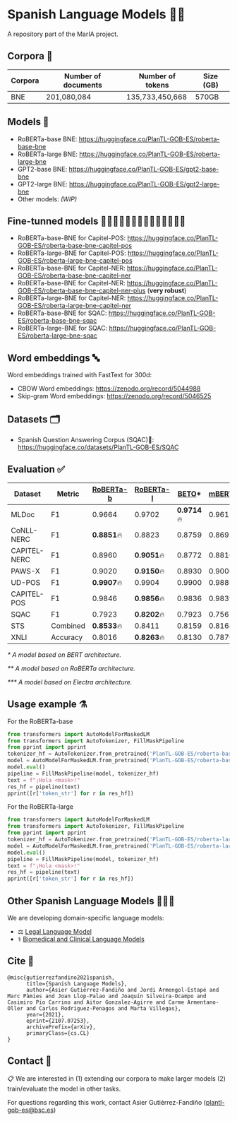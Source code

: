 # Spanish Language Models 💃🏻

A repository part of the MarIA project.

## Corpora 📃

| Corpora | Number of documents | Number of tokens | Size (GB) |
|---------|---------------------|------------------|-----------|
| BNE     |         201,080,084 |  135,733,450,668 |     570GB |

## Models 🤖
- RoBERTa-base BNE: https://huggingface.co/PlanTL-GOB-ES/roberta-base-bne
- RoBERTa-large BNE: https://huggingface.co/PlanTL-GOB-ES/roberta-large-bne 
- GPT2-base BNE: https://huggingface.co/PlanTL-GOB-ES/gpt2-base-bne
- GPT2-large BNE: https://huggingface.co/PlanTL-GOB-ES/gpt2-large-bne 
- Other models: _(WIP)_

## Fine-tunned models 🧗🏼‍♀️🏇🏼🤽🏼‍♀️🏌🏼‍♂️🏄🏼‍♀️

- RoBERTa-base-BNE for Capitel-POS: https://huggingface.co/PlanTL-GOB-ES/roberta-base-bne-capitel-pos
- RoBERTa-large-BNE for Capitel-POS: https://huggingface.co/PlanTL-GOB-ES/roberta-large-bne-capitel-pos
- RoBERTa-base-BNE for Capitel-NER: https://huggingface.co/PlanTL-GOB-ES/roberta-base-bne-capitel-ner
- RoBERTa-base-BNE for Capitel-NER: https://huggingface.co/PlanTL-GOB-ES/roberta-base-bne-capitel-ner-plus (**very robust**)
- RoBERTa-large-BNE for Capitel-NER: https://huggingface.co/PlanTL-GOB-ES/roberta-large-bne-capitel-ner
- RoBERTa-base-BNE for SQAC: https://huggingface.co/PlanTL-GOB-ES/roberta-base-bne-sqac
- RoBERTa-large-BNE for SQAC: https://huggingface.co/PlanTL-GOB-ES/roberta-large-bne-sqac

## Word embeddings 🔤
Word embeddings trained with FastText for 300d:
- CBOW Word embeddings: https://zenodo.org/record/5044988
- Skip-gram Word embeddings: https://zenodo.org/record/5046525

## Datasets 🗂️

- Spanish Question Answering Corpus (SQAC)🦆: https://huggingface.co/datasets/PlanTL-GOB-ES/SQAC

## Evaluation ✅
| Dataset      | Metric   | [**RoBERTa-b**](https://huggingface.co/PlanTL-GOB-ES/roberta-base-bne)   | [RoBERTa-l](https://huggingface.co/PlanTL-GOB-ES/roberta-large-bne) | [BETO](https://huggingface.co/dccuchile/bert-base-spanish-wwm-cased)*   | [mBERT](https://huggingface.co/bert-base-multilingual-cased)  | [BERTIN](https://huggingface.co/bertin-project/bertin-roberta-base-spanish/tree/v1-512)** | [Electricidad](https://huggingface.co/mrm8488/electricidad-base-generator)*** |
|--------------|----------|------------|------------|------------|--------|--------|---------|
| MLDoc        | F1       |     0.9664 |     0.9702 | **0.9714**🔥 | 0.9617 | 0.9668 |  0.9565 |
| CoNLL-NERC   | F1       | **0.8851**🔥 |     0.8823 |     0.8759 | 0.8691 | 0.8835 |  0.7954 |
| CAPITEL-NERC | F1       |     0.8960 | **0.9051**🔥 |     0.8772 | 0.8810 | 0.8856 |  0.8035 |
| PAWS-X       | F1       |     0.9020 | **0.9150**🔥 |     0.8930 | 0.9000 | 0.8965 |  0.9045 |
| UD-POS       | F1       | **0.9907**🔥 |     0.9904 |     0.9900 | 0.9886 | 0.9898 |  0.9818 |
| CAPITEL-POS  | F1       |     0.9846 | **0.9856**🔥 |     0.9836 | 0.9839 | 0.9847 |  0.9816 |
| SQAC         | F1       |     0.7923 | **0.8202**🔥 |     0.7923 | 0.7562 | 0.7678 |  0.7383 |
| STS          | Combined |     **0.8533**🔥 |     0.8411 |     0.8159 | 0.8164 | 0.7945 |  0.8063 |
| XNLI         | Accuracy |     0.8016 | **0.8263**🔥 |     0.8130 | 0.7876 | 0.7890 |  0.7878 |

_* A model based on BERT architecture._

_** A model based on RoBERTa architecture._

_*** A model based on Electra architecture._


## Usage example ⚗️
For the RoBERTa-base
```python
from transformers import AutoModelForMaskedLM
from transformers import AutoTokenizer, FillMaskPipeline
from pprint import pprint
tokenizer_hf = AutoTokenizer.from_pretrained('PlanTL-GOB-ES/roberta-base-bne')
model = AutoModelForMaskedLM.from_pretrained('PlanTL-GOB-ES/roberta-base-bne')
model.eval()
pipeline = FillMaskPipeline(model, tokenizer_hf)
text = f"¡Hola <mask>!"
res_hf = pipeline(text)
pprint([r['token_str'] for r in res_hf])
```

For the RoBERTa-large
```python
from transformers import AutoModelForMaskedLM
from transformers import AutoTokenizer, FillMaskPipeline
from pprint import pprint
tokenizer_hf = AutoTokenizer.from_pretrained('PlanTL-GOB-ES/roberta-large-bne')
model = AutoModelForMaskedLM.from_pretrained('PlanTL-GOB-ES/roberta-large-bne')
model.eval()
pipeline = FillMaskPipeline(model, tokenizer_hf)
text = f"¡Hola <mask>!"
res_hf = pipeline(text)
pprint([r['token_str'] for r in res_hf])
```

## Other Spanish Language Models 👩‍👧‍👦
We are developing domain-specific language models:

- ⚖️ [Legal Language Model](https://github.com/PlanTL-GOB-ES/lm-legal-es)
- ⚕️ [Biomedical and Clinical Language Models](https://github.com/PlanTL-GOB-ES/lm-biomedical-clinical-es) 

## Cite 📣
```
@misc{gutierrezfandino2021spanish,
      title={Spanish Language Models}, 
      author={Asier Gutiérrez-Fandiño and Jordi Armengol-Estapé and Marc Pàmies and Joan Llop-Palao and Joaquín Silveira-Ocampo and Casimiro Pio Carrino and Aitor Gonzalez-Agirre and Carme Armentano-Oller and Carlos Rodriguez-Penagos and Marta Villegas},
      year={2021},
      eprint={2107.07253},
      archivePrefix={arXiv},
      primaryClass={cs.CL}
}
```

## Contact 📧
📋 We are interested in (1) extending our corpora to make larger models (2) train/evaluate the model in other tasks.

For questions regarding this work, contact Asier Gutiérrez-Fandiño (<plantl-gob-es@bsc.es>)
